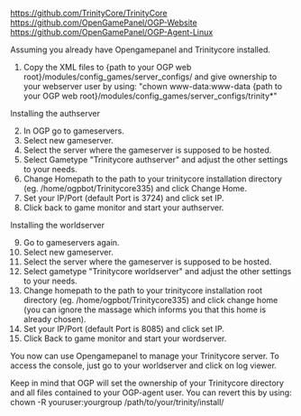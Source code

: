 https://github.com/TrinityCore/TrinityCore
https://github.com/OpenGamePanel/OGP-Website
https://github.com/OpenGamePanel/OGP-Agent-Linux

Assuming you already have Opengamepanel and Trinitycore installed.

1. Copy the XML files to {path to your OGP web root}/modules/config_games/server_configs/ and give ownership to your webserver user 
by using: "chown www-data:www-data {path to your OGP web root}/modules/config_games/server_configs/trinity*"

Installing the authserver

2. In OGP go to gameservers.
3. Select new gameserver.
4. Select the server where the gameserver is supposed to be hosted.
5. Select Gametype "Trinitycore authserver" and adjust the other settings to your needs.
6. Change Homepath to the path to your trinitycore installation directory (eg. /home/ogpbot/Trinitycore335)
and click Change Home.
7. Set your IP/Port (default Port is 3724) and click set IP.
8. Click back to game monitor and start your authserver.

Installing the worldserver

9. Go to gameservers again.
3. Select new gameserver.
4. Select the server where the gameserver is supposed to be hosted.
5. Select gametype "Trinitycore worldserver" and adjust the other settings to your needs.
6. Change homepath to the path to your trinitycore installation root directory (eg. /home/ogpbot/Trinitycore335)
and click change home (you can ignore the massage which informs you that this home is already chosen).
7. Set your IP/Port (default Port is 8085) and click set IP.
8. Click Back to game monitor and start your wordserver.

You now can use Opengamepanel to manage your Trinitycore server.
To access the console, just go to your worldserver and click on log viewer.

Keep in mind that OGP will set the ownership of your Trinitycore directory and all files contained to your OGP-agent user.
You can revert this by using: chown -R youruser:yourgroup /path/to/your/trinity/install/

